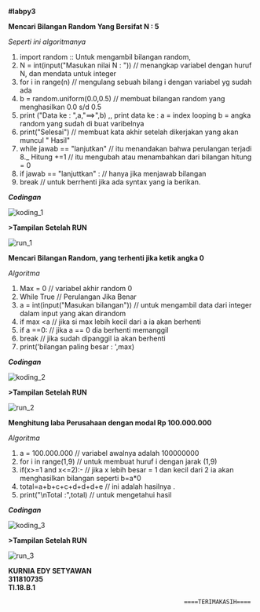 **#labpy3**

**Mencari Bilangan Random Yang Bersifat N : 5**
                            
*Seperti ini algoritmanya*

1. import random :: Untuk mengambil bilangan random,
2. N = int(input("Masukan nilai N : ")) // menangkap variabel dengan huruf N, dan mendata untuk integer
3. for i in range(n) // mengulang sebuah bilang i dengan variabel yg sudah ada
4. b = random.uniform(0.0,0.5) // membuat bilangan random yang menghasilkan 0.0 s/d 0.5
5. print ("Data ke : ",a,"==>",b) ,, print data ke : a = index looping b = angka random yang sudah di buat varibelnya
6. print("Selesai") // membuat kata akhir setelah dikerjakan yang akan muncul " Hasil"
7. while jawab == "lanjutkan" // itu menandakan bahwa perulangan terjadi 8._ Hitung +=1 // itu mengubah atau menambahkan dari bilangan hitung = 0
8. if jawab == "lanjuttkan" : // hanya jika menjawab bilangan
9. break // untuk berrhenti jika ada syntax yang ia berikan.

**_Codingan_**

![koding_1](https://user-images.githubusercontent.com/46749350/53181361-fd230300-3629-11e9-878c-aabde99f3e16.jpg)


**>Tampilan Setelah RUN**

![run_1](https://user-images.githubusercontent.com/46749350/53181534-4a06d980-362a-11e9-9555-b383f05f5517.jpg)


**Mencari Bilangan Random, yang terhenti jika ketik angka 0**

*Algoritma*

1. Max = 0 // variabel akhir random 0
2. While True // Perulangan Jika Benar
3. a = int(input("Masukan bilangan")) // untuk mengambil data dari integer dalam input yang akan dirandom
4. if max <a // jika si max lebih kecil dari a ia akan berhenti
5. if a ==0: // jika a == 0 dia berhenti memanggil
6. break // jika sudah dipanggil ia akan berhenti
7. print('bilangan paling besar : ',max)

**_Codingan_**

![koding_2](https://user-images.githubusercontent.com/46749350/53183787-905e3780-362e-11e9-8488-d1993d3ad6f5.jpg)

**>Tampilan Setelah RUN**

![run_2](https://user-images.githubusercontent.com/46749350/53184003-e29f5880-362e-11e9-999a-e6f50e5281ae.jpg)


**Menghitung laba Perusahaan dengan modal Rp 100.000.000**

*Algoritma*

1. a = 100.000.000 // variabel awalnya adalah 100000000
2. for i in range(1,9) // untuk membuat huruf i dengan jarak (1,9)
3. if(x>=1 and x<=2):- // jika x lebih besar = 1 dan kecil dari 2 ia akan menghasilkan bilangan seperti b=a*0
4. total=a+b+c+c+d+d+d+e // ini adalah hasilnya .
5. print("\nTotal :",total) // untuk mengetahui hasil

**_Codingan_**


![koding_3](https://user-images.githubusercontent.com/46749350/53184609-eed7e580-362f-11e9-8d53-64b9895615d8.jpg)

**>Tampilan Setelah RUN**

![run_3](https://user-images.githubusercontent.com/46749350/53184743-2777bf00-3630-11e9-9184-d42f1bf34a03.jpg)


**KURNIA EDY SETYAWAN**                                                                                                                 
**311810735**                                                                                                                           
**TI.18.B.1**                                                                                                                               

                                                      ====TERIMAKASIH====                                                                     

